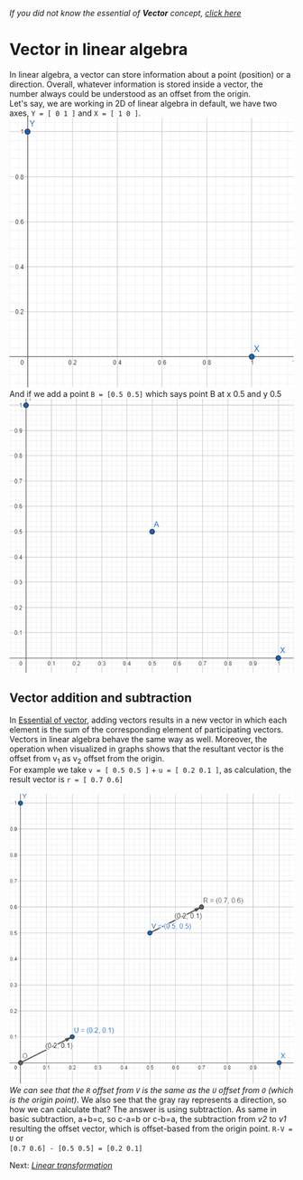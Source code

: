 *If you did not know the essential of **Vector** concept, [click here](../../vital-concepts/vector/README.md)* 
<br/>
# Vector in linear algebra
In linear algebra, a vector can store information about a point (position) or a direction. Overall, whatever information is stored inside a vector, the number always could be understood as an offset from the origin. <br>
Let's say, we are working in 2D of linear algebra in default, we have two axes, `Y = [ 0 1 ]`  and `X = [ 1 0 ]`.
<img src="./images/Screenshot 2023-08-09 165557.png"><br>
And if we add a point `B = [0.5 0.5]` which says point B at x 0.5 and y 0.5<br>
<img src="./images/Screenshot 2023-08-09 170339.png">

## Vector addition and subtraction
In [Essential of vector](../../vital-concepts/vector/README.md), adding vectors results in a new vector in which each element is the sum of the corresponding element of participating vectors. Vectors in linear algebra behave the same way as well. Moreover, the operation when visualized in graphs shows that the resultant vector is the offset from v<sub>1</sub> as v<sub>2</sub> offset from the origin.<br>
For example we take `v = [ 0.5 0.5 ]` + `u = [ 0.2 0.1 ]`, as calculation, the result vector is `r = [ 0.7 0.6]`<br><br>
<img src="./images/Screenshot 2023-08-09 174943.png"><br>
*We can see that the `R` offset from `V` is the same as the `U` offset from `O` (which is the origin point)*. We also see that the gray ray represents a direction, so how we can calculate that? The answer is using subtraction. As same in basic subtraction, a+b=c, so c-a=b or c-b=a, the subtraction from *v2* to *v1* resulting the offset vector, which is offset-based from the origin point. `R-V = U` or <br>
`[0.7 0.6] - [0.5 0.5] = [0.2 0.1]`

Next: [*Linear transformation*](../linear-transformation/README.md)
